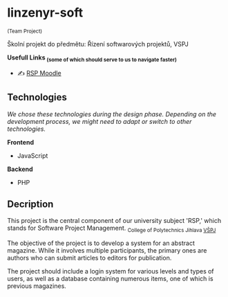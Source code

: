 # linzenyr-soft 
<sub> (Team Project) </sub>


Školní projekt do předmětu: Řízení softwarových projektů, VSPJ

**Usefull Links <sub> (some of which should serve to us to navigate faster) </sub>**

- :writing_hand: [RSP Moodle](https://moodle.vspj.cz/course/view.php?id=202744)


## Technologies 
_We chose these technologies during the design phase. Depending on the development process, we might need to adapt or switch to other technologies._

**Frontend**
- JavaScript

**Backend**
- PHP



## Decription
This project is the central component of our university subject 'RSP,' which stands for Software Project Management.
<sub>College of Polytechnics Jihlava [VŠPJ](https://www.vspj.cz/)</sub>

The objective of the project is to develop a system for an abstract magazine. While it involves multiple participants, the primary ones are authors who can submit articles to editors for publication.

The project should include a login system for various levels and types of users, as well as a database containing numerous items, one of which is previous magazines.

